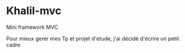 # Khalil-mvc
Mini framework MVC

Pour mieux gerer mes Tp et projet d'etude, j'ai décidé d'écrire un petit cadre 